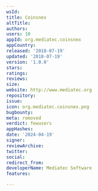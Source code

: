 ```yaml
---
wsId: 
title: Coinsnex
altTitle: 
authors: 
users: 10
appId: org.mediatec.coinsnex
appCountry: 
released: '2018-07-19'
updated: '2018-07-19'
version: '1.0.0'
stars: 
ratings: 
reviews: 
size: 
website: http://www.mediatec.org
repository: 
issue: 
icon: org.mediatec.coinsnex.png
bugbounty: 
meta: removed
verdict: fewusers
appHashes: 
date: '2024-04-19'
signer: 
reviewArchive: 
twitter: 
social: 
redirect_from: 
developerName: Mediatec Software
features: 

---
```


